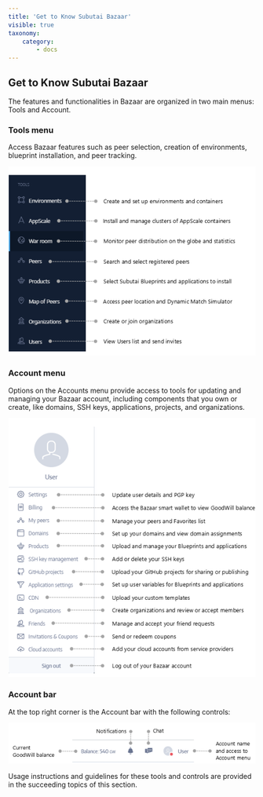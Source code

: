 ```yaml
---
title: 'Get to Know Subutai Bazaar'
visible: true
taxonomy:
    category:
        - docs
---
```


## Get to Know Subutai Bazaar
The features and functionalities in Bazaar are organized in two main menus: Tools and Account.

### Tools menu
Access Bazaar features such as peer selection, creation of environments, blueprint installation, and peer tracking.

![Tools menu](bazaar-menu-tools.png)

### Account menu
Options on the Accounts menu provide access to tools for updating and managing your Bazaar account, including components that you own or create, like domains, SSH keys, applications, projects, and organizations.

![Account menu](bazaar-menu-account.png)

### Account bar
At the top right corner is the Account bar with the following controls:

![Account bar](bazaar-account-bar.png)

Usage instructions and guidelines for these tools and controls are provided in the succeeding topics of this section.
